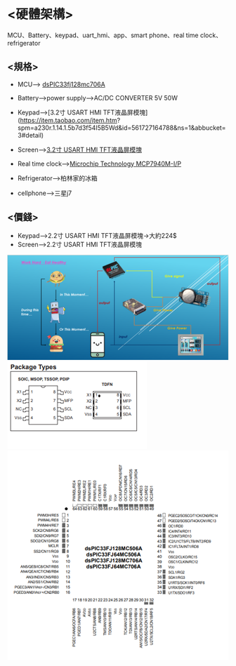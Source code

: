 # <硬體架構>
MCU、Battery、keypad、uart_hmi、app、smart phone、real time clock、refrigerator
## <規格>
*   MCU--> [dsPIC33fj128mc706A](http://ww1.microchip.com/downloads/en/DeviceDoc/70594d.pdf)
   
*   Battery-->power supply-->AC/DC CONVERTER 5V 50W
   
*   Keypad-->[3.2寸 USART HMI TFT液晶屏模塊](https://item.taobao.com/item.htm?
spm=a230r.1.14.1.5b7d3f54I5B5Wd&id=561727164788&ns=1&abbucket=3#detail)
*   Screen-->[3.2寸 USART HMI TFT液晶屏模塊](https://item.taobao.com/item.htm?spm=a230r.1.14.1.5b7d3f54I5B5Wd&id=561727164788&ns=1&abbucket=3#detail)
   
*   Real time clock-->[Microchip Technology MCP7940M-I/P](http://ww1.microchip.com/downloads/en/devicedoc/20002292b.pdf)
   
*   Refrigerator-->柏林家的冰箱
   
*   cellphone-->三星j7

 
## <價錢>

*   Keypad-->2.2寸 USART HMI TFT液晶屏模塊->大約224$
*   Screen-->2.2寸 USART HMI TFT液晶屏模塊
   
  ![硬體架構](https://github.com/midterm2/fresh_food/blob/1105104230-RTC/image/%E7%A1%AC%E9%AB%94%E6%9E%B6%E6%A7%8B.png)
  ![RTC接線圖](https://github.com/midterm2/fresh_food/blob/1105104230-RTC/image/RTC%E6%8E%A5%E7%B7%9A%E5%9C%96.png) 
  ![dsPIC33fj128mc706A](https://github.com/midterm2/fresh_food/blob/1105104230-RTC/image/MCU%E6%8E%A5%E7%B7%9A%E5%9C%96.png)
